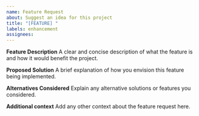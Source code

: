 ```yaml
---
name: Feature Request
about: Suggest an idea for this project
title: "[FEATURE] "
labels: enhancement
assignees:
---
```


**Feature Description**
A clear and concise description of what the feature is and how it would benefit the project.

**Proposed Solution**
A brief explanation of how you envision this feature being implemented.

**Alternatives Considered**
Explain any alternative solutions or features you considered.

**Additional context**
Add any other context about the feature request here.
